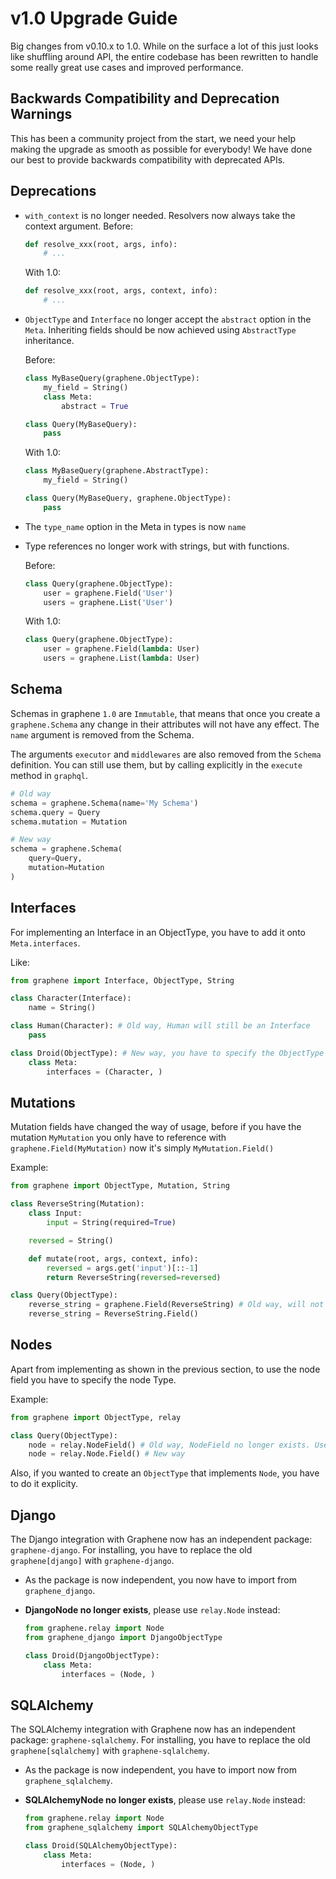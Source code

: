 # v1.0 Upgrade Guide

Big changes from v0.10.x to 1.0. While on the surface a lot of this just looks like shuffling around API, the entire codebase has been rewritten to handle some really great use cases and improved performance.

## Backwards Compatibility and Deprecation Warnings

This has been a community project from the start, we need your help making the upgrade as smooth as possible for everybody!
We have done our best to provide backwards compatibility with deprecated APIs.

## Deprecations

- `with_context` is no longer needed. Resolvers now always take the context argument.
  Before:

  ```python
  def resolve_xxx(root, args, info):
      # ...
  ```

  With 1.0:

  ```python
  def resolve_xxx(root, args, context, info):
      # ...
  ```

- `ObjectType` and `Interface` no longer accept the `abstract` option in the `Meta`.
  Inheriting fields should be now achieved using `AbstractType` inheritance.

  Before:

  ```python
  class MyBaseQuery(graphene.ObjectType):
      my_field = String()
      class Meta:
          abstract = True

  class Query(MyBaseQuery):
      pass

  ```

  With 1.0:

  ```python
  class MyBaseQuery(graphene.AbstractType):
      my_field = String()

  class Query(MyBaseQuery, graphene.ObjectType):
      pass
  ```

- The `type_name` option in the Meta in types is now `name`

- Type references no longer work with strings, but with functions.

  Before:

  ```python
  class Query(graphene.ObjectType):
      user = graphene.Field('User')
      users = graphene.List('User')
  ```

  With 1.0:

  ```python
  class Query(graphene.ObjectType):
      user = graphene.Field(lambda: User)
      users = graphene.List(lambda: User)
  ```

## Schema

Schemas in graphene `1.0` are `Immutable`, that means that once you create a `graphene.Schema` any
change in their attributes will not have any effect.
The `name` argument is removed from the Schema.

The arguments `executor` and `middlewares` are also removed from the `Schema` definition.
You can still use them, but by calling explicitly in the `execute` method in `graphql`.

```python
# Old way
schema = graphene.Schema(name='My Schema')
schema.query = Query
schema.mutation = Mutation

# New way
schema = graphene.Schema(
    query=Query,
    mutation=Mutation
)
```

## Interfaces

For implementing an Interface in an ObjectType, you have to add it onto `Meta.interfaces`.

Like:

```python
from graphene import Interface, ObjectType, String

class Character(Interface):
    name = String()

class Human(Character): # Old way, Human will still be an Interface
    pass

class Droid(ObjectType): # New way, you have to specify the ObjectType
    class Meta:
        interfaces = (Character, )
```

## Mutations

Mutation fields have changed the way of usage, before if you have the mutation `MyMutation` you
only have to reference with `graphene.Field(MyMutation)` now it's simply `MyMutation.Field()`

Example:

```python
from graphene import ObjectType, Mutation, String

class ReverseString(Mutation):
    class Input:
        input = String(required=True)

    reversed = String()

    def mutate(root, args, context, info):
        reversed = args.get('input')[::-1]
        return ReverseString(reversed=reversed)

class Query(ObjectType):
    reverse_string = graphene.Field(ReverseString) # Old way, will not include the mutation arguments by default
    reverse_string = ReverseString.Field()
```

## Nodes

Apart from implementing as shown in the previous section, to use the node field you have to
specify the node Type.

Example:

```python
from graphene import ObjectType, relay

class Query(ObjectType):
    node = relay.NodeField() # Old way, NodeField no longer exists. Use Node.Field
    node = relay.Node.Field() # New way
```

Also, if you wanted to create an `ObjectType` that implements `Node`, you have to do it
explicity.

## Django

The Django integration with Graphene now has an independent package: `graphene-django`.
For installing, you have to replace the old `graphene[django]` with `graphene-django`.

- As the package is now independent, you now have to import from `graphene_django`.
- **DjangoNode no longer exists**, please use `relay.Node` instead:

  ```python
  from graphene.relay import Node
  from graphene_django import DjangoObjectType

  class Droid(DjangoObjectType):
      class Meta:
          interfaces = (Node, )
  ```

## SQLAlchemy

The SQLAlchemy integration with Graphene now has an independent package: `graphene-sqlalchemy`.
For installing, you have to replace the old `graphene[sqlalchemy]` with `graphene-sqlalchemy`.

- As the package is now independent, you have to import now from `graphene_sqlalchemy`.
- **SQLAlchemyNode no longer exists**, please use `relay.Node` instead:

  ```python
  from graphene.relay import Node
  from graphene_sqlalchemy import SQLAlchemyObjectType

  class Droid(SQLAlchemyObjectType):
      class Meta:
          interfaces = (Node, )
  ```
